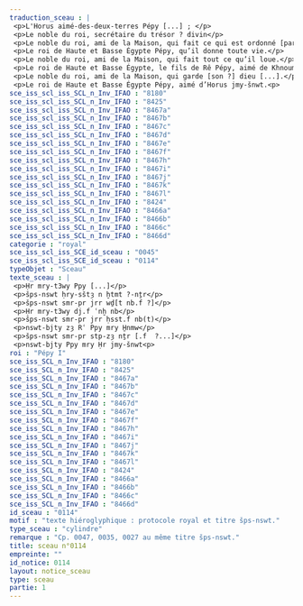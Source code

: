 ```yaml
---
traduction_sceau : |
 <p>L'Horus aimé-des-deux-terres Pépy [...] ; </p>
 <p>Le noble du roi, secrétaire du trésor ? divin</p>
 <p>Le noble du roi, ami de la Maison, qui fait ce qui est ordonné [par son maître ?...]</p>
 <p>Le roi de Haute et Basse Égypte Pépy, qu’il donne toute vie.</p>
 <p>Le noble du roi, ami de la Maison, qui fait tout ce qu’il loue.</p>
 <p>Le roi de Haute et Basse Égypte, le fils de Rê Pépy, aimé de Khnoum.</p>
 <p>Le noble du roi, ami de la Maison, qui garde [son ?] dieu [...].</p>
 <p>Le roi de Haute et Basse Égypte Pépy, aimé d’Horus jmy-šnwt.<p>
sce_iss_scl_iss_SCL_n_Inv_IFAO : "8180"
sce_iss_scl_iss_SCL_n_Inv_IFAO : "8425"
sce_iss_scl_iss_SCL_n_Inv_IFAO : "8467a"
sce_iss_scl_iss_SCL_n_Inv_IFAO : "8467b"
sce_iss_scl_iss_SCL_n_Inv_IFAO : "8467c"
sce_iss_scl_iss_SCL_n_Inv_IFAO : "8467d"
sce_iss_scl_iss_SCL_n_Inv_IFAO : "8467e"
sce_iss_scl_iss_SCL_n_Inv_IFAO : "8467f"
sce_iss_scl_iss_SCL_n_Inv_IFAO : "8467h"
sce_iss_scl_iss_SCL_n_Inv_IFAO : "8467i"
sce_iss_scl_iss_SCL_n_Inv_IFAO : "8467j"
sce_iss_scl_iss_SCL_n_Inv_IFAO : "8467k"
sce_iss_scl_iss_SCL_n_Inv_IFAO : "8467l"
sce_iss_scl_iss_SCL_n_Inv_IFAO : "8424"
sce_iss_scl_iss_SCL_n_Inv_IFAO : "8466a"
sce_iss_scl_iss_SCL_n_Inv_IFAO : "8466b"
sce_iss_scl_iss_SCL_n_Inv_IFAO : "8466c"
sce_iss_scl_iss_SCL_n_Inv_IFAO : "8466d"
categorie : "royal"
sce_iss_scl_iss_SCE_id_sceau : "0045"
sce_iss_scl_iss_SCE_id_sceau : "0114"
typeObjet : "Sceau"
texte_sceau : |
 <p>Ḥr mry-t3wy Ppy [...]</p>
 <p>šps-nswt ḥry-sštȝ n ḫtmt ?-nṯr</p>
 <p>šps-nswt smr-pr jrr wḏ[t nb.f ?]</p>
 <p>Ḥr mry-t3wy dj.f ʿnḫ nb</p>
 <p>šps-nswt smr-pr jrr ḥsst.f nb(t)</p>
 <p>nswt-bjty zȝ Rʿ Ppy mry H̱nmw</p>
 <p>šps-nswt smr-pr stp-zȝ nṯr [.f  ?...]</p>
 <p>nswt-bjty Ppy mry Ḥr jmy-šnwt<p>
roi : "Pépy I"
sce_iss_SCL_n_Inv_IFAO : "8180"
sce_iss_SCL_n_Inv_IFAO : "8425"
sce_iss_SCL_n_Inv_IFAO : "8467a"
sce_iss_SCL_n_Inv_IFAO : "8467b"
sce_iss_SCL_n_Inv_IFAO : "8467c"
sce_iss_SCL_n_Inv_IFAO : "8467d"
sce_iss_SCL_n_Inv_IFAO : "8467e"
sce_iss_SCL_n_Inv_IFAO : "8467f"
sce_iss_SCL_n_Inv_IFAO : "8467h"
sce_iss_SCL_n_Inv_IFAO : "8467i"
sce_iss_SCL_n_Inv_IFAO : "8467j"
sce_iss_SCL_n_Inv_IFAO : "8467k"
sce_iss_SCL_n_Inv_IFAO : "8467l"
sce_iss_SCL_n_Inv_IFAO : "8424"
sce_iss_SCL_n_Inv_IFAO : "8466a"
sce_iss_SCL_n_Inv_IFAO : "8466b"
sce_iss_SCL_n_Inv_IFAO : "8466c"
sce_iss_SCL_n_Inv_IFAO : "8466d"
id_sceau : "0114"
motif : "texte hiéroglyphique : protocole royal et titre šps-nswt."
type_sceau : "cylindre"
remarque : "Cp. 0047, 0035, 0027 au même titre šps-nswt."
title: sceau n°0114
empreinte: ""
id_notice: 0114
layout: notice_sceau
type: sceau
partie: 1
---
```

